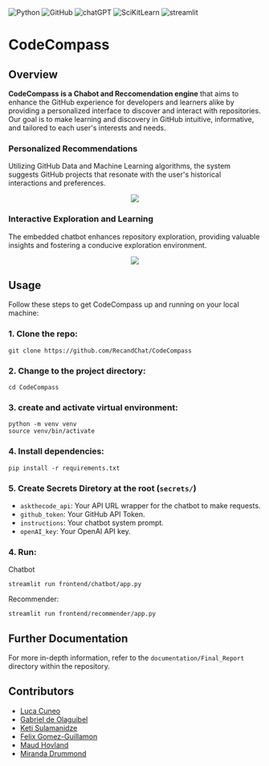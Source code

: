 ![Python](https://img.shields.io/badge/Python-14354C?style=for-the-badge&logo=python&logoColor=whit)
![GitHub](https://img.shields.io/badge/GitHub-100000?style=for-the-badge&logo=github&logoColor=white)
![chatGPT](https://img.shields.io/badge/ChatGPT-74aa9c?style=for-the-badge&logo=openai&logoColor=white)
![SciKitLearn](https://img.shields.io/badge/scikit_learn-F7931E?style=for-the-badge&logo=scikit-learn&logoColor=white)
![streamlit](https://img.shields.io/badge/Streamlit-FF4B4B?style=for-the-badge&logo=Streamlit&logoColor=white)

# CodeCompass

## Overview

**CodeCompass is a Chabot and Reccomendation engine** that aims to enhance the GitHub experience for developers and learners alike by providing a personalized interface to discover and interact with repositories. Our goal is to make learning and discovery in GitHub intuitive, informative, and tailored to each user's interests and needs.

### Personalized Recommendations
Utilizing GitHub Data and Machine Learning algorithms, the system suggests GitHub projects that resonate with the user's historical interactions and preferences.

<p align="center">
  <img src="https://github.com/RecandChat/CodeCompass/assets/99414447/9b53abfd-d06f-43b4-a1c4-63fce2c5b7d8" />
</p>

### Interactive Exploration and Learning
The embedded chatbot enhances repository exploration, providing valuable insights and fostering a conducive exploration environment.

<p align="center">
  <img src="https://github.com/RecandChat/CodeCompass/assets/99414447/2eaa069c-fd50-4518-bde3-3661a8d61061" />
</p>

## Usage

Follow these steps to get CodeCompass up and running on your local machine:

### **1.** Clone the repo:
```
git clone https://github.com/RecandChat/CodeCompass
```
### **2.** Change to the project directory:
```
cd CodeCompass
```
### **3.** create and activate virtual environment:
```
python -m venv venv
source venv/bin/activate
```
### **4.** Install dependencies:
```
pip install -r requirements.txt
```
### **5.** Create Secrets Diretory at the root (`secrets/`)
- `askthecode_api`: Your API URL wrapper for the chatbot to make requests.
- `github_token`: Your GitHub API Token.
- `instructions`: Your chatbot system prompt.
- `openAI_key`: Your OpenAI API key.
### **4.** Run:
  
Chatbot
```
streamlit run frontend/chatbot/app.py
```
Recommender:
```
streamlit run frontend/recommender/app.py
```
## Further Documentation
For more in-depth information, refer to the `documentation/Final_Report` directory within the repository.

## Contributors
- [Luca Cuneo](https://github.com/Lukasaurus11)
- [Gabriel de Olaguibel](https://github.com/gabrieldeolaguibel)
- [Keti Sulamanidze](https://github.com/KTsula)
- [Felix Gomez-Guillamon](https://github.com/felixggj)
- [Maud Hovland](https://github.com/maudhelen)
- [Miranda Drummond](https://github.com/mirandadrummond)